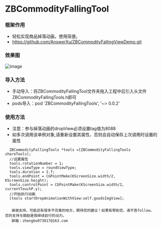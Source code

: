 
# ZBCommodityFallingTool

### 框架作用
 * 轻松实现商品掉落动画，使用简便。
 * https://github.com/AnswerXu/ZBCommodityFallingViewDemo.git
 
### 效果图
 ![image](https://github.com/AnswerXu/ZBCommodityFallingViewDemo/blob/master/ReadImage/fallingView.gif)
 
### 导入方法
 * 手动导入：将ZBCommodityFallingTool文件夹拖入工程中后引入头文件ZBCommodityFallingTools.h即可
 * pods导入：pod 'ZBCommodityFallingTools', '~> 0.0.2'
 
### 使用方法
 * 注意：参与掉落动画的dropView必须设置tag值为8088
 * 如多次调用该单例对象,请重新设置其属性，否则会自动保存上次调用时设置的属性
```Objc 
  ZBCommodityFallingTools *tools =[ZBCommodityFallingTools shareTools];
  //设置属性
  tools.rotationNumber = 1;
  tools.viewType = roundViewType;
  tools.duration = 2.f;
  tools.endPoint = CGPointMake(KScreenSize.width/2, KScreenSize.height);
  tools.controlPoint = CGPointMake(KScreenSize.width/2, currentTouchP.y);
  //开始执行动画
  [tools startDropAnimationWithView:self.goodsImgView];
```

### 

	   谢谢支持，可能还有很多不完善的地方，期待您的建议！如果有帮到您，请不吝follow，您的支持与鼓励是我继续前行的动力。
	   邮箱：zhengbo073017@163.com

